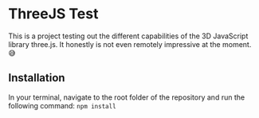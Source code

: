# ThreeJS Test
This is a project testing out the different capabilities of the 3D JavaScript library three.js.
It honestly is not even remotely impressive at the moment. :sweat_smile:

## Installation
In your terminal, navigate to the root folder of the repository and run the following command:
`npm install`